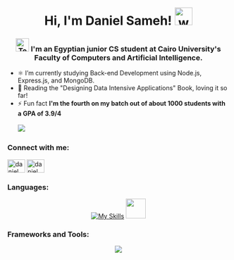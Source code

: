<h1 align="center">Hi, I'm Daniel Sameh! <img src="https://user-images.githubusercontent.com/72663882/171687151-bb31c996-c9d2-49c8-b593-734946893b23.gif" alt="waving hand gif" aria-hidden="true" width="40" /></h1>
<h3 align="center"><img src="https://raw.githubusercontent.com/Tarikul-Islam-Anik/Animated-Fluent-Emojis/master/Emojis/People/Technologist.png" alt="Technologist" width="30" height="30" /> I'm an Egyptian junior CS student at Cairo University's Faculty of Computers and Artificial Intelligence.</h3>

- ⚛️ I’m currently studying Back-end Development using Node.js, Express.js, and MongoDB.
- 📖 Reading the "Designing Data Intensive Applications" Book, loving it so far!
- ⚡ Fun fact **I'm the fourth on my batch out of about 1000 students with a GPA of 3.9/4**
<br><br>![](https://komarev.com/ghpvc/?username=Daniel-Sameh&color=green)

<h3 align="left">Connect with me:</h3>
<p align="left">
<a href="https://www.linkedin.com/in/daniel-sameh-4b0017263/" target="blank"><img align="center" src="https://raw.githubusercontent.com/rahuldkjain/github-profile-readme-generator/master/src/images/icons/Social/linked-in-alt.svg" alt="daniel sameh" height="30" width="40" /></a>
<a href="https://codeforces.com/profile/daniel_sameh" target="blank"><img align="center" src="https://raw.githubusercontent.com/rahuldkjain/github-profile-readme-generator/master/src/images/icons/Social/codeforces.svg" alt="daniel_sameh" height="30" width="40" /></a>
</p>

<h3 align="left">Languages:</h3>
<div align="center">

[![My Skills](https://skillicons.dev/icons?i=cpp,py,java,js,c,cs,html,css,bootstrap,jquery,mysql,postgres,mongodb)](https://skillicons.dev)
<img height="45" src="https://github.com/marwin1991/profile-technology-icons/assets/19180175/3b371807-db7c-45b4-8720-c0cfc901680a">
</div>
<h3 align="left">Frameworks and Tools:</h3>
<div align="center">
  <a href="https://skillicons.dev">
    <img src="https://skillicons.dev/icons?i=react,redux,nodejs,express,spring,django,postman,qt,git,github,clion,idea,visualstudio,vscode" />
  </a>
</div>
